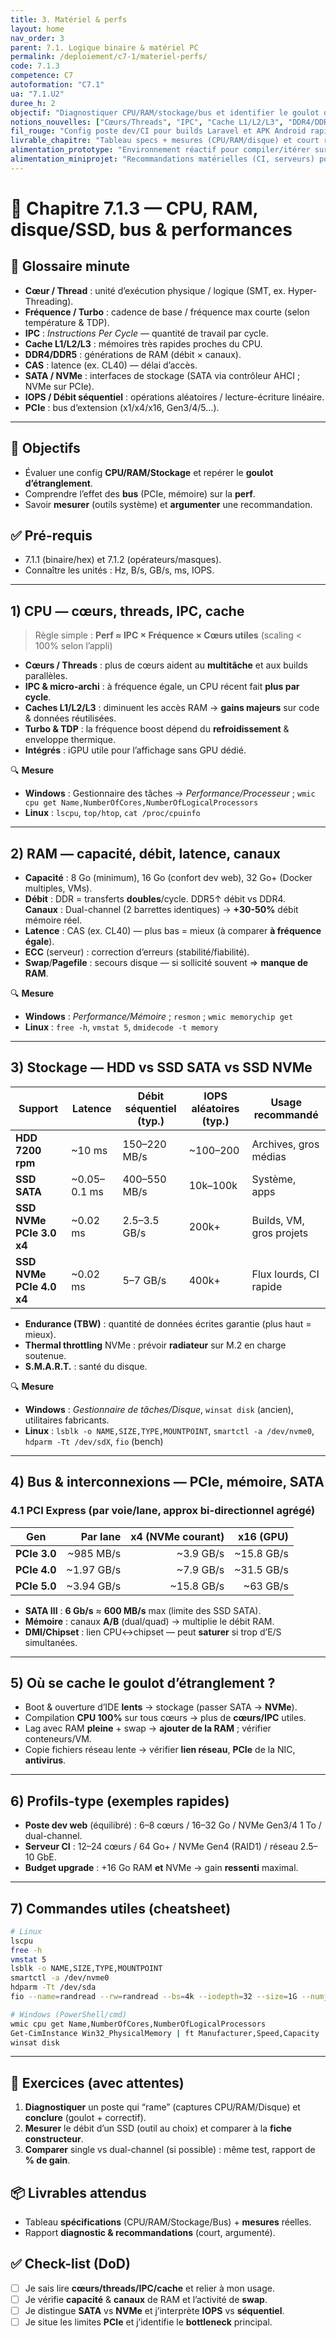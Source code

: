 ```yaml
---
title: 3. Matériel & perfs
layout: home
nav_order: 3
parent: 7.1. Logique binaire & matériel PC
permalink: /deploiement/c7-1/materiel-perfs/
code: 7.1.3
competence: C7
autoformation: "C7.1"
ua: "7.1.U2"
duree_h: 2
objectif: "Diagnostiquer CPU/RAM/stockage/bus et identifier le goulot d’étranglement avec mesures simples."
notions_nouvelles: ["Cœurs/Threads", "IPC", "Cache L1/L2/L3", "DDR4/DDR5", "CAS", "SATA", "NVMe", "PCIe Gen"]
fil_rouge: "Config poste dev/CI pour builds Laravel et APK Android rapides"
livrable_chapitre: "Tableau specs + mesures (CPU/RAM/disque) et court rapport diagnostic"
alimentation_prototype: "Environnement réactif pour compiler/itérer sur la démo N2"
alimentation_miniprojet: "Recommandations matérielles (CI, serveurs) pour les sprints N3"
---
```



# 📘 Chapitre 7.1.3 — CPU, RAM, disque/SSD, bus & performances

## 📒 Glossaire minute
- **Cœur / Thread** : unité d’exécution physique / logique (SMT, ex. Hyper-Threading).
- **Fréquence / Turbo** : cadence de base / fréquence max courte (selon température & TDP).
- **IPC** : *Instructions Per Cycle* — quantité de travail par cycle.
- **Cache L1/L2/L3** : mémoires très rapides proches du CPU.
- **DDR4/DDR5** : générations de RAM (débit × canaux).
- **CAS** : latence (ex. CL40) — délai d’accès.
- **SATA / NVMe** : interfaces de stockage (SATA via contrôleur AHCI ; NVMe sur PCIe).
- **IOPS / Débit séquentiel** : opérations aléatoires / lecture-écriture linéaire.
- **PCIe** : bus d’extension (x1/x4/x16, Gen3/4/5…).

---

## 🎯 Objectifs
- Évaluer une config **CPU/RAM/Stockage** et repérer le **goulot d’étranglement**.
- Comprendre l’effet des **bus** (PCIe, mémoire) sur la **perf**.
- Savoir **mesurer** (outils système) et **argumenter** une recommandation.

## ✅ Pré-requis
- 7.1.1 (binaire/hex) et 7.1.2 (opérateurs/masques).
- Connaître les unités : Hz, B/s, GB/s, ms, IOPS.

---

## 1) CPU — cœurs, threads, IPC, cache
> Règle simple : **Perf ≈ IPC × Fréquence × Cœurs utiles** (scaling < 100% selon l’appli)

- **Cœurs / Threads** : plus de cœurs aident au **multitâche** et aux builds parallèles.
- **IPC & micro-archi** : à fréquence égale, un CPU récent fait **plus par cycle**.
- **Caches L1/L2/L3** : diminuent les accès RAM → **gains majeurs** sur code & données réutilisées.
- **Turbo & TDP** : la fréquence boost dépend du **refroidissement** & enveloppe thermique.
- **Intégrés** : iGPU utile pour l’affichage sans GPU dédié.

🔍 **Mesure**
- **Windows** : Gestionnaire des tâches → *Performance/Processeur* ; `wmic cpu get Name,NumberOfCores,NumberOfLogicalProcessors`
- **Linux** : `lscpu`, `top/htop`, `cat /proc/cpuinfo`

---

## 2) RAM — capacité, débit, latence, canaux
- **Capacité** : 8 Go (minimum), 16 Go (confort dev web), 32 Go+ (Docker multiples, VMs).
- **Débit** : DDR = transferts **doubles**/cycle. DDR5↑ débit vs DDR4.  
  **Canaux** : Dual-channel (2 barrettes identiques) → **+30-50%** débit mémoire réel.
- **Latence** : CAS (ex. CL40) — plus bas = mieux (à comparer **à fréquence égale**).
- **ECC** (serveur) : correction d’erreurs (stabilité/fiabilité).
- **Swap**/**Pagefile** : secours disque — si sollicité souvent ⇒ **manque de RAM**.

🔍 **Mesure**
- **Windows** : *Performance/Mémoire* ; `resmon` ; `wmic memorychip get`
- **Linux** : `free -h`, `vmstat 5`, `dmidecode -t memory`

---

## 3) Stockage — HDD vs SSD SATA vs SSD NVMe
| Support | Latence | Débit séquentiel (typ.) | IOPS aléatoires (typ.) | Usage recommandé |
|---|---|---|---|---|
| **HDD 7200 rpm** | ~10 ms | 150–220 MB/s | ~100–200 | Archives, gros médias |
| **SSD SATA** | ~0.05–0.1 ms | 400–550 MB/s | 10k–100k | Système, apps |
| **SSD NVMe PCIe 3.0 x4** | ~0.02 ms | 2.5–3.5 GB/s | 200k+ | Builds, VM, gros projets |
| **SSD NVMe PCIe 4.0 x4** | ~0.02 ms | 5–7 GB/s | 400k+ | Flux lourds, CI rapide |

- **Endurance (TBW)** : quantité de données écrites garantie (plus haut = mieux).
- **Thermal throttling** NVMe : prévoir **radiateur** sur M.2 en charge soutenue.
- **S.M.A.R.T.** : santé du disque.

🔍 **Mesure**
- **Windows** : *Gestionnaire de tâches/Disque*, `winsat disk` (ancien), utilitaires fabricants.
- **Linux** : `lsblk -o NAME,SIZE,TYPE,MOUNTPOINT`, `smartctl -a /dev/nvme0`, `hdparm -Tt /dev/sdX`, `fio` (bench)

---

## 4) Bus & interconnexions — PCIe, mémoire, SATA
### 4.1 PCI Express (par **voie/lane**, approx bi-directionnel agrégé)
| Gen | Par lane | x4 (NVMe courant) | x16 (GPU) |
|---|---:|---:|---:|
| **PCIe 3.0** | ~985 MB/s | ~3.9 GB/s | ~15.8 GB/s |
| **PCIe 4.0** | ~1.97 GB/s | ~7.9 GB/s | ~31.5 GB/s |
| **PCIe 5.0** | ~3.94 GB/s | ~15.8 GB/s | ~63 GB/s |

- **SATA III** : **6 Gb/s** ≈ **600 MB/s** max (limite des SSD SATA).
- **Mémoire** : canaux **A/B** (dual/quad) → multiplie le débit RAM.
- **DMI/Chipset** : lien CPU↔chipset — peut **saturer** si trop d’E/S simultanées.

---

## 5) Où se cache le goulot d’étranglement ?
- Boot & ouverture d’IDE **lents** → stockage (passer SATA → **NVMe**).
- Compilation **CPU 100%** sur tous cœurs → plus de **cœurs/IPC** utiles.
- Lag avec RAM **pleine** + swap → **ajouter de la RAM** ; vérifier conteneurs/VM.
- Copie fichiers réseau lente → vérifier **lien réseau**, **PCIe** de la NIC, **antivirus**.

---

## 6) Profils-type (exemples rapides)
- **Poste dev web** (équilibré) : 6–8 cœurs / 16–32 Go / NVMe Gen3/4 1 To / dual-channel.
- **Serveur CI** : 12–24 cœurs / 64 Go+ / NVMe Gen4 (RAID1) / réseau 2.5–10 GbE.
- **Budget upgrade** : +16 Go RAM **et** NVMe → gain **ressenti** maximal.

---

## 7) Commandes utiles (cheatsheet)
```bash
# Linux
lscpu
free -h
vmstat 5
lsblk -o NAME,SIZE,TYPE,MOUNTPOINT
smartctl -a /dev/nvme0
hdparm -Tt /dev/sda
fio --name=randread --rw=randread --bs=4k --iodepth=32 --size=1G --numjobs=1 --filename=/tmp/testfile

# Windows (PowerShell/cmd)
wmic cpu get Name,NumberOfCores,NumberOfLogicalProcessors
Get-CimInstance Win32_PhysicalMemory | ft Manufacturer,Speed,Capacity
winsat disk
````

---

## 🧪 Exercices (avec attentes)

1. **Diagnostiquer** un poste qui “rame” (captures CPU/RAM/Disque) et **conclure** (goulot + correctif).
2. **Mesurer** le débit d’un SSD (outil au choix) et comparer à la **fiche constructeur**.
3. **Comparer** single vs dual-channel (si possible) : même test, rapport de **% de gain**.

## 📦 Livrables attendus

* Tableau **spécifications** (CPU/RAM/Stockage/Bus) + **mesures** réelles.
* Rapport **diagnostic & recommandations** (court, argumenté).

## ✅ Check-list (DoD)

* [ ] Je sais lire **cœurs/threads/IPC/cache** et relier à mon usage.
* [ ] Je vérifie **capacité** & **canaux** de RAM et l’activité de **swap**.
* [ ] Je distingue **SATA** vs **NVMe** et j’interprète **IOPS** vs **séquentiel**.
* [ ] Je situe les limites **PCIe** et j’identifie le **bottleneck** principal.

